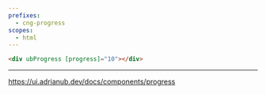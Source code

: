 ```yaml
---
prefixes:
  - cng-progress
scopes:
  - html
---
```


```html
<div ubProgress [progress]="10"></div>
```

---

https://ui.adrianub.dev/docs/components/progress
